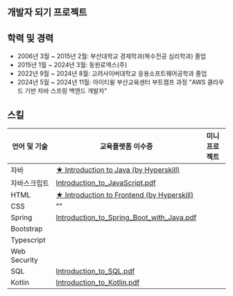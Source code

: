 ## 개발자 되기 프로젝트 ##

## 학력 및 경력
- 2006년 3월 ~ 2015년 2월: 부산대학교 경제학과(복수전공 심리학과) 졸업
- 2015년 1월 ~ 2024년 3월: 동원로엑스(주)
- 2022년 9월 ~ 2024년 8월: 고려사이버대학교 응용소프트웨어공학과 졸업
- 2024년 5월 ~ 2024년 11월: 아이티윌 부산교육센터 부트캠프 과정 "AWS 클라우드 기반 자바 스프링 백엔드 개발자"

## 스킬
| 언어 및 기술      | 교육플랫폼 이수증                                                                                                                    | 미니프로젝트 |
|--------------|------------------------------------------------------------------------------------------------------------------------------|-----------|
| 자바           | [★ Introduction to Java (by Hyperskill) ](https://github.com/user-attachments/raw/files/17532760/Introduction_to_Java.pdf)                                   |           |
| 자바스크립트       | [Introduction_to_JavaScript.pdf](https://github.com/user-attachments/raw/files/17532761/Introduction_to_JavaScript.pdf)               |           |
| HTML         | [★ Introduction to Frontend (by Hyperskill) ](https://github.com/user-attachments/raw/files/17532759/Introduction_to_Frontend.pdf)                           |           |
| CSS          | ""                                                                                                                           |           |
| Spring       | [Introduction_to_Spring_Boot_with_Java.pdf](https://github.com/user-attachments/raw/files/17532763/Introduction_to_Spring_Boot_with_Java.pdf)|           |
| Bootstrap    |                                                                                                                              |           |
| Typescript   |                                                                                                                              |           |
| Web Security |                                                                                                                              |           |
| SQL          | [Introduction_to_SQL.pdf](https://github.com/user-attachments/raw/files/17532764/Introduction_to_SQL.pdf)                            |           |
| Kotlin        | [Introduction_to_Kotlin.pdf](https://github.com/user-attachments/raw/files/17532762/Introduction_to_Kotlin.pdf)                  |           |

